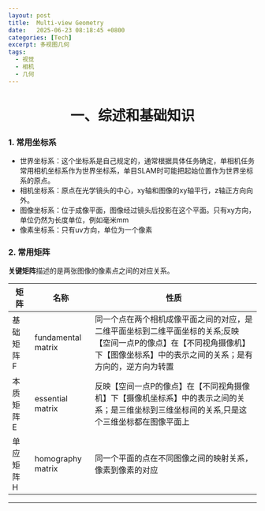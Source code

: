 ```yaml
---
layout: post
title:  Multi-view Geometry
date:   2025-06-23 08:18:45 +0800
categories: [Tech]
excerpt: 多视图几何
tags:
  - 视觉
  - 相机
  - 几何
---
```


# <center>一、综述和基础知识

### 1. 常用坐标系

* 世界坐标系：这个坐标系是自己规定的，通常根据具体任务确定，单相机任务常用相机坐标系作为世界坐标系，单目SLAM时可能把起始位置作为世界坐标系的原点。
* 相机坐标系：原点在光学镜头的中心，xy轴和图像的xy轴平行，z轴正方向向外。
* 图像坐标系：位于成像平面，图像经过镜头后投影在这个平面。只有xy方向，单位仍然为长度单位，例如毫米mm
* 像素坐标系：只有uv方向，单位为一个像素

### 2. 常用矩阵

**关键矩阵**描述的是两张图像的像素点之间的对应关系。

| 矩阵       | 名称               | 性质                                                                                                                                                                             |
| ---------- | ------------------ | -------------------------------------------------------------------------------------------------------------------------------------------------------------------------------- |
| 基础矩阵 F | fundamental matrix | 同一个点在两个相机成像平面之间的对应，是二维平面坐标到二维平面坐标的关系;反映【空间一点P的像点】在【不同视角摄像机】下【图像坐标系】中的表示之间的关系；是有方向的，逆方向为转置 |
| 本质矩阵 E | essential matrix   | 反映【空间一点P的像点】在【不同视角摄像机】下【摄像机坐标系】中的表示之间的关系；是三维坐标到三维坐标间的关系,只是这个三维坐标都在图像平面上                                     |
| 单应矩阵 H | homography matrix  | 同一个平面的点在不同图像之间的映射关系，像素到像素的对应                                                                                                                         |

---
